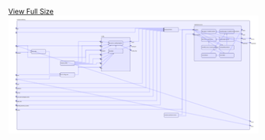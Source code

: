 [View Full Size](https://raw.githubusercontent.com/mingfang/terraform-k8s-modules/master/modules/rabbitmq/diagram.svg?sanitize=true)<img src="diagram.svg"/>
